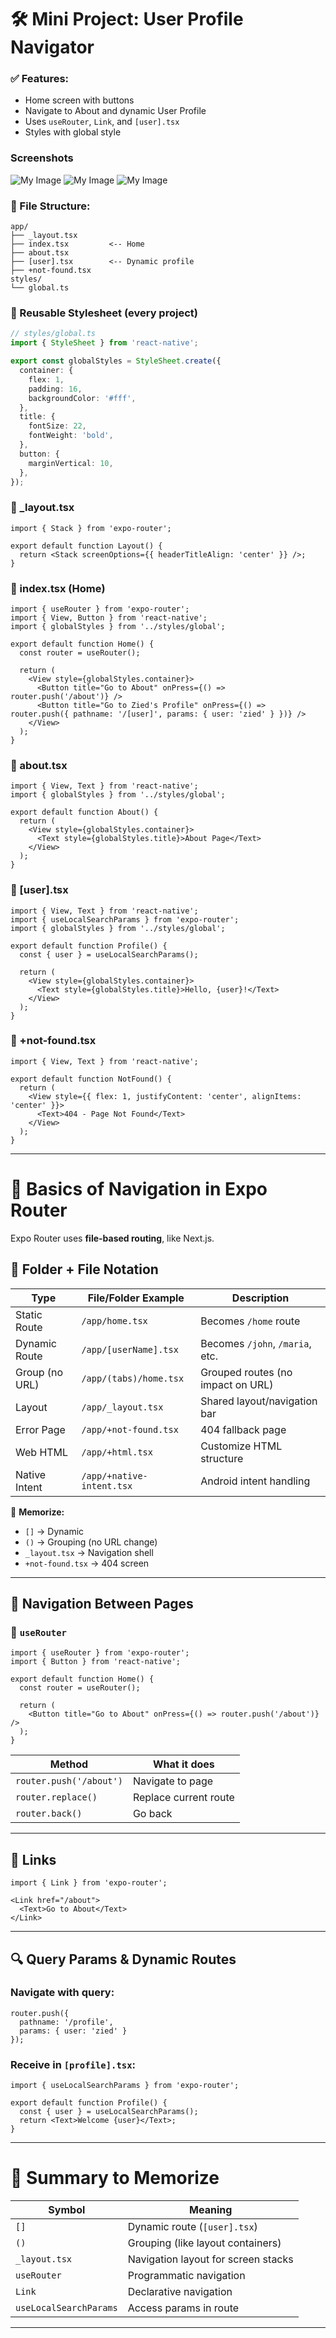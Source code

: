 # 🛠️ Mini Project: User Profile Navigator

### ✅ Features:

* Home screen with buttons
* Navigate to About and dynamic User Profile
* Uses `useRouter`, `Link`, and `[user].tsx`
* Styles with global style

### Screenshots

![My Image](../_screenshots/miniProject-UserProfileNavigator_1.jpeg "Image Title")
![My Image](../_screenshots/miniProject-UserProfileNavigator_1.jpeg "Image Title")
![My Image](../_screenshots/miniProject-UserProfileNavigator_1.jpeg "Image Title")

### 🧾 File Structure:

```
app/
├── _layout.tsx
├── index.tsx         <-- Home
├── about.tsx
├── [user].tsx        <-- Dynamic profile
├── +not-found.tsx
styles/
└── global.ts
```

###  🎨 Reusable Stylesheet (every project)

```ts
// styles/global.ts
import { StyleSheet } from 'react-native';

export const globalStyles = StyleSheet.create({
  container: {
    flex: 1,
    padding: 16,
    backgroundColor: '#fff',
  },
  title: {
    fontSize: 22,
    fontWeight: 'bold',
  },
  button: {
    marginVertical: 10,
  },
});
```
 
### 📄 \_layout.tsx

```tsx
import { Stack } from 'expo-router';

export default function Layout() {
  return <Stack screenOptions={{ headerTitleAlign: 'center' }} />;
}
```

### 📄 index.tsx (Home)

```tsx
import { useRouter } from 'expo-router';
import { View, Button } from 'react-native';
import { globalStyles } from '../styles/global';

export default function Home() {
  const router = useRouter();

  return (
    <View style={globalStyles.container}>
      <Button title="Go to About" onPress={() => router.push('/about')} />
      <Button title="Go to Zied's Profile" onPress={() => router.push({ pathname: '/[user]', params: { user: 'zied' } })} />
    </View>
  );
}
```

### 📄 about.tsx

```tsx
import { View, Text } from 'react-native';
import { globalStyles } from '../styles/global';

export default function About() {
  return (
    <View style={globalStyles.container}>
      <Text style={globalStyles.title}>About Page</Text>
    </View>
  );
}
```

### 📄 \[user].tsx

```tsx
import { View, Text } from 'react-native';
import { useLocalSearchParams } from 'expo-router';
import { globalStyles } from '../styles/global';

export default function Profile() {
  const { user } = useLocalSearchParams();

  return (
    <View style={globalStyles.container}>
      <Text style={globalStyles.title}>Hello, {user}!</Text>
    </View>
  );
}
```

### 📄 +not-found.tsx

```tsx
import { View, Text } from 'react-native';

export default function NotFound() {
  return (
    <View style={{ flex: 1, justifyContent: 'center', alignItems: 'center' }}>
      <Text>404 - Page Not Found</Text>
    </View>
  );
}
```

---

# 📘 Basics of Navigation in Expo Router

Expo Router uses **file-based routing**, like Next.js.

## 📁 Folder + File Notation

| Type           | File/Folder Example       | Description                       |
| -------------- | ------------------------- | --------------------------------- |
| Static Route   | `/app/home.tsx`           | Becomes `/home` route             |
| Dynamic Route  | `/app/[userName].tsx`     | Becomes `/john`, `/maria`, etc.   |
| Group (no URL) | `/app/(tabs)/home.tsx`    | Grouped routes (no impact on URL) |
| Layout         | `/app/_layout.tsx`        | Shared layout/navigation bar      |
| Error Page     | `/app/+not-found.tsx`     | 404 fallback page                 |
| Web HTML       | `/app/+html.tsx`          | Customize HTML structure          |
| Native Intent  | `/app/+native-intent.tsx` | Android intent handling           |

🧠 **Memorize:**

* `[]` → Dynamic
* `()` → Grouping (no URL change)
* `_layout.tsx` → Navigation shell
* `+not-found.tsx` → 404 screen

---

## 🚀 Navigation Between Pages

### 🔁 `useRouter`

```tsx
import { useRouter } from 'expo-router';
import { Button } from 'react-native';

export default function Home() {
  const router = useRouter();

  return (
    <Button title="Go to About" onPress={() => router.push('/about')} />
  );
}
```

| Method                  | What it does          |
| ----------------------- | --------------------- |
| `router.push('/about')` | Navigate to page      |
| `router.replace()`      | Replace current route |
| `router.back()`         | Go back               |

---

## 🔗 Links

```tsx
import { Link } from 'expo-router';

<Link href="/about">
  <Text>Go to About</Text>
</Link>
```

---

## 🔍 Query Params & Dynamic Routes

### Navigate with query:

```tsx
router.push({
  pathname: '/profile',
  params: { user: 'zied' }
});
```

### Receive in `[profile].tsx`:

```tsx
import { useLocalSearchParams } from 'expo-router';

export default function Profile() {
  const { user } = useLocalSearchParams();
  return <Text>Welcome {user}</Text>;
}
```

---

# 🧠 Summary to Memorize

| Symbol                 | Meaning                             |
| ---------------------- | ----------------------------------- |
| `[]`                   | Dynamic route (`[user].tsx`)        |
| `()`                   | Grouping (like layout containers)   |
| `_layout.tsx`          | Navigation layout for screen stacks |
| `useRouter`            | Programmatic navigation             |
| `Link`                 | Declarative navigation              |
| `useLocalSearchParams` | Access params in route              |

---

